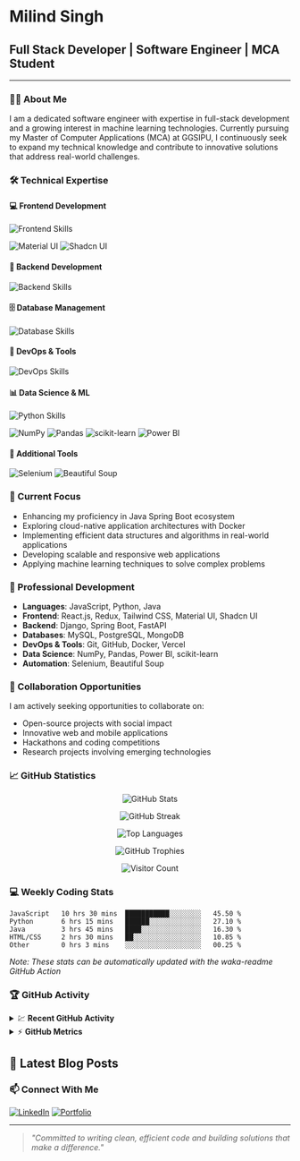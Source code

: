 # Milind Singh

## Full Stack Developer | Software Engineer | MCA Student

---

### 👨‍💻 About Me

I am a dedicated software engineer with expertise in full-stack development and a growing interest in machine learning technologies. Currently pursuing my Master of Computer Applications (MCA) at GGSIPU, I continuously seek to expand my technical knowledge and contribute to innovative solutions that address real-world challenges.

### 🛠️ Technical Expertise

#### 💻 Frontend Development
<img src="https://skillicons.dev/icons?i=html,css,js,react,redux,tailwind,bootstrap" alt="Frontend Skills" />

![Material UI](https://img.shields.io/badge/Material_UI-%230081CB.svg?style=for-the-badge&logo=mui&logoColor=white)
![Shadcn UI](https://img.shields.io/badge/shadcn/ui-%23000000.svg?style=for-the-badge&logo=shadcnui&logoColor=white)

#### 🔧 Backend Development
<img src="https://skillicons.dev/icons?i=python,django,fastapi,java,spring" alt="Backend Skills" />

#### 🗄️ Database Management
<img src="https://skillicons.dev/icons?i=mysql,postgresql,mongodb" alt="Database Skills" />

#### 🚀 DevOps & Tools
<img src="https://skillicons.dev/icons?i=git,github,docker,vercel,postman" alt="DevOps Skills" />

#### 📊 Data Science & ML
<img src="https://skillicons.dev/icons?i=python" alt="Python Skills" />

![NumPy](https://img.shields.io/badge/numpy-%23013243.svg?style=for-the-badge&logo=numpy&logoColor=white)
![Pandas](https://img.shields.io/badge/pandas-%23150458.svg?style=for-the-badge&logo=pandas&logoColor=white)
![scikit-learn](https://img.shields.io/badge/scikit--learn-%23F7931E.svg?style=for-the-badge&logo=scikit-learn&logoColor=white)
![Power BI](https://img.shields.io/badge/power_bi-F2C811?style=for-the-badge&logo=powerbi&logoColor=black)

#### 🧰 Additional Tools
![Selenium](https://img.shields.io/badge/Selenium-43B02A?style=for-the-badge&logo=Selenium&logoColor=white)
![Beautiful Soup](https://img.shields.io/badge/Beautiful_Soup-3776AB?style=for-the-badge&logo=python&logoColor=white)

### 🔭 Current Focus

- Enhancing my proficiency in Java Spring Boot ecosystem
- Exploring cloud-native application architectures with Docker
- Implementing efficient data structures and algorithms in real-world applications
- Developing scalable and responsive web applications
- Applying machine learning techniques to solve complex problems

### 🌱 Professional Development

- **Languages**: JavaScript, Python, Java
- **Frontend**: React.js, Redux, Tailwind CSS, Material UI, Shadcn UI
- **Backend**: Django, Spring Boot, FastAPI
- **Databases**: MySQL, PostgreSQL, MongoDB
- **DevOps & Tools**: Git, GitHub, Docker, Vercel
- **Data Science**: NumPy, Pandas, Power BI, scikit-learn
- **Automation**: Selenium, Beautiful Soup

### 🤝 Collaboration Opportunities

I am actively seeking opportunities to collaborate on:
- Open-source projects with social impact
- Innovative web and mobile applications
- Hackathons and coding competitions
- Research projects involving emerging technologies

### 📈 GitHub Statistics

<p align="center">
  <img src="https://github-readme-stats.vercel.app/api?username=bit-milind42&show_icons=true&theme=radical" alt="GitHub Stats" />
</p>

<p align="center">
  <img src="https://github-readme-streak-stats.herokuapp.com/?user=bit-milind42&theme=radical" alt="GitHub Streak" />
</p>

<p align="center">
  <img src="https://github-readme-stats.vercel.app/api/top-langs/?username=bit-milind42&layout=compact&theme=radical" alt="Top Languages" />
</p>

<p align="center">
  <img src="https://github-profile-trophy.vercel.app/?username=bit-milind42&theme=radical&column=7&no-frame=true" alt="GitHub Trophies" />
</p>

<p align="center">
  <img src="https://profile-counter.glitch.me/bit-milind42/count.svg" alt="Visitor Count" />
</p>

### 💻 Weekly Coding Stats

<!--START_SECTION:waka-->
```text
JavaScript   10 hrs 30 mins  ███████████░░░░░░░░   45.50 %
Python       6 hrs 15 mins   ██████░░░░░░░░░░░░░   27.10 %
Java         3 hrs 45 mins   ████░░░░░░░░░░░░░░░   16.30 %
HTML/CSS     2 hrs 30 mins   ██░░░░░░░░░░░░░░░░░   10.85 %
Other        0 hrs 3 mins    ░░░░░░░░░░░░░░░░░░░   00.25 %
```
<!--END_SECTION:waka-->

<i>Note: These stats can be automatically updated with the waka-readme GitHub Action</i>

### 🏆 GitHub Activity

<details>
  <summary>💹 <b>Recent GitHub Activity</b></summary>
  <br/>
  
  <!--RECENT_ACTIVITY:start-->
  <!-- This will be automatically updated with a GitHub Action workflow -->
  <!--RECENT_ACTIVITY:end-->
  
  <i>This section is updated by a GitHub Action workflow</i>
</details>

<details>
  <summary>⚡ <b>GitHub Metrics</b></summary>
  <br/>
  <img src="https://metrics.lecoq.io/bit-milind42?template=classic&isocalendar=1&languages=1&achievements=1" alt="Detailed GitHub Metrics"/>
</details>

## 📝 Latest Blog Posts

<!-- BLOG-POST-LIST:START -->
<!-- Will be auto-updated by the workflow when set up -->
<!-- BLOG-POST-LIST:END -->

### 📫 Connect With Me

[![LinkedIn](https://img.shields.io/badge/LinkedIn-0077B5?style=for-the-badge&logo=linkedin&logoColor=white)](https://www.linkedin.com/in/milind-singh-317343246/)
[![Portfolio](https://img.shields.io/badge/Portfolio-000000?style=for-the-badge&logo=About.me&logoColor=white)](https://portfolio-blond-iota-77.vercel.app/)

---

> *"Committed to writing clean, efficient code and building solutions that make a difference."*
